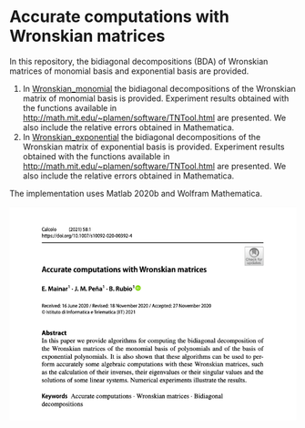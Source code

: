 # Accurate computations with Wronskian matrices


In this repository, the bidiagonal decompositions (BDA) of Wronskian matrices of monomial basis and exponential basis are provided.

1. In [Wronskian_monomial](https://github.com/BeatrizRubio/Article_Calcolo_2021/tree/main/Wronskian_monomial) the bidiagonal decompositions of the Wronskian matrix of monomial basis is provided. Experiment results obtained with the functions available in http://math.mit.edu/~plamen/software/TNTool.html are presented. We also include the relative errors obtained in Mathematica. 
2. In [Wronskian_exponential](https://github.com/BeatrizRubio/Article_Calcolo_2021/tree/main/Wronskian_Exponential) the bidiagonal decompositions of the Wronskian matrix of exponential basis is provided. Experiment results obtained with the functions available in http://math.mit.edu/~plamen/software/TNTool.html are presented. We also include the relative errors obtained in Mathematica. 

The implementation uses Matlab 2020b and Wolfram Mathematica. 


![paper_banner](paper_banner.png)


